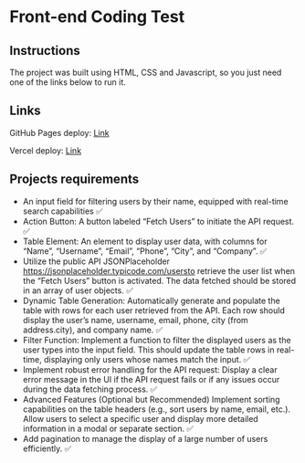 # Front-end Coding Test

## Instructions

The project was built using HTML, CSS and Javascript, so you just need one of the links below to run it.

## Links

GitHub Pages deploy: [Link](https://danielmrz-dev.github.io/coding-test/)

Vercel deploy: [Link](https://coding-test-ochre.vercel.app/)

## Projects requirements
- An input field for filtering users by their name, equipped with real-time search capabilities ✅
- Action Button: A button labeled “Fetch Users” to initiate the API request. ✅
- Table Element: An element to display user data, with columns for “Name”, “Username”, “Email”, “Phone”, “City”, and “Company”. ✅
- Utilize the public API JSONPlaceholder https://jsonplaceholder.typicode.com/usersto retrieve the user list when the “Fetch Users” button is activated. The data
fetched should be stored in an array of user objects. ✅
- Dynamic Table Generation: Automatically generate and populate the table with rows for each user retrieved from the API. Each row should display the user’s name, username, email, phone, city (from address.city), and company name. ✅
- Filter Function: Implement a function to filter the displayed users as the user types into the input field. This should update the table rows in real-time, displaying only users whose names match the input. ✅
- Implement robust error handling for the API request: Display a clear error message in the UI if the API request fails or if any issues occur during the data fetching process. ✅
- Advanced Features (Optional but Recommended) Implement sorting capabilities on the table headers (e.g., sort users by name, email, etc.). Allow users to select a specific user and display more detailed information in a modal or separate section. ✅
- Add pagination to manage the display of a large number of users efficiently. ✅


